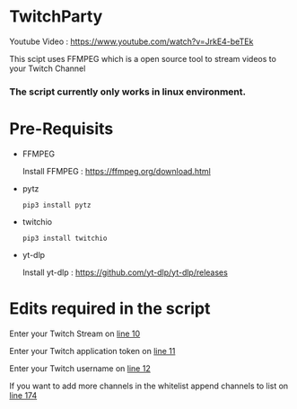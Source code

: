 # TwitchParty

Youtube Video : https://www.youtube.com/watch?v=JrkE4-beTEk

This scipt uses FFMPEG which is a open source tool to stream videos to your Twitch Channel

### The script currently only works in linux environment.

# Pre-Requisits

- FFMPEG
  
  Install FFMPEG : https://ffmpeg.org/download.html
- pytz

  `pip3 install pytz`

- twitchio

  `pip3 install twitchio`
- yt-dlp

  Install yt-dlp : https://github.com/yt-dlp/yt-dlp/releases

# Edits required in the script

  Enter your Twitch Stream on [line 10](https://github.com/Wraient/TwitchParty/blob/main/main.py#L10)
  
  Enter your Twitch application token on [line 11](https://github.com/Wraient/TwitchParty/blob/main/main.py#L11)

  Enter your Twitch username on [line 12](https://github.com/Wraient/TwitchParty/blob/main/main.py#L12)

  If you want to add more channels in the whitelist append channels to list on [line 174 ](https://github.com/Wraient/TwitchParty/blob/main/main.py#L174)
  
